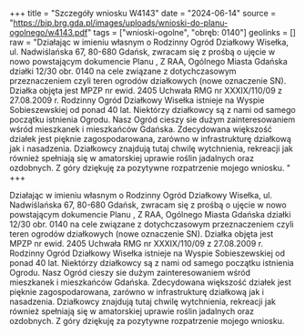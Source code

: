 +++
title = "Szczegóły wniosku W4143"
date = "2024-06-14"
source = "https://bip.brg.gda.pl/images/uploads/wnioski-do-planu-ogolnego/w4143.pdf"
tags = ["wnioski-ogolne", "obręb: 0140"]
geolinks = []
raw = "Działając w imieniu własnym o Rodzinny Ogród Działkowy Wisełka, ul. Nadwiślańska 67, 80-680 Gdańsk, zwracam się z prośbą o ujęcie w nowo powstającym dokumencie Planu , Z RAA, Ogólnego Miasta Gdańska działki 12/30 obr. 0140 na cele związane z dotychczasowym przeznaczeniem czyli teren ogrodów działkowych (nowe oznaczenie SN). Działka objęta jest MPZP nr ewid. 2405 Uchwała RMG nr XXXIX/110/09 z 27.08.2009 r. Rodzinny Ogród Działkowy Wisełka istnieje na Wyspie Sobieszewskiej od ponad 40 lat. Niektórzy działkowcy są z nami od samego początku istnienia Ogrodu. Nasz Ogród cieszy sie dużym zainteresowaniem wśród mieszkanek i mieszkańców Gdańska. Zdecydowana większość działek jest pięknie zagospodarowana, zarówno w infrastrukturę działkową jak i nasadzenia. Działkowcy znajdują tutaj chwilę wytchnienia, rekreacji jak również spełniają się w amatorskiej uprawie roślin jadalnych oraz ozdobnych. Z góry dziękuję za pozytywne rozpatrzenie mojego wniosku. "
+++

Działając w imieniu własnym o Rodzinny Ogród Działkowy Wisełka, ul. Nadwiślańska
67, 80-680 Gdańsk, zwracam się z prośbą o ujęcie w nowo powstającym dokumencie Planu
, Z
RAA,
Ogólnego Miasta Gdańska działki 12/30 obr. 0140 na cele związane z dotychczasowym
przeznaczeniem czyli teren ogrodów działkowych (nowe oznaczenie SN). Działka objęta jest
MPZP nr ewid. 2405 Uchwała RMG nr XXXIX/110/09 z 27.08.2009 r. Rodzinny Ogród Działkowy
Wisełka istnieje na Wyspie Sobieszewskiej od ponad 40 lat. Niektórzy działkowcy są z nami od
samego początku istnienia Ogrodu. Nasz Ogród cieszy sie dużym zainteresowaniem wśród
mieszkanek i mieszkańców Gdańska. Zdecydowana większość działek jest pięknie
zagospodarowana, zarówno w infrastrukturę działkową jak i nasadzenia. Działkowcy znajdują
tutaj chwilę wytchnienia, rekreacji jak również spełniają się w amatorskiej uprawie roślin
jadalnych oraz ozdobnych. Z góry dziękuję za pozytywne rozpatrzenie mojego wniosku.



